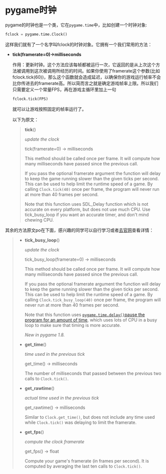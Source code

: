 # pygame时钟

pygame的时钟也是一个类，它在`pygame.time`中，比如创建一个时钟对象:

```python
fclock = pygame.time.Clock()
```

这样我们就有了一个名字叫fclock的时钟对象。它拥有一个我们常用的方法：

* **tick(framerate=0)->milliseconds**

  作用：更新时钟。这个方法应该每帧都被运行一次，它返回的是从上次这个方法被调用到这次被调用所经历的时间。如果你使用了framerate这个参数(比如fclock.tick(60))，那么这个函数就会造成延迟，以确保你的游戏运行帧率不会比你传进去的framerate高。所以简而言之就是确定游戏帧率上限。所以我们只需要定义一个常量FPS，再在游戏主循环里加上一句

  ```python
  fclock.tick(FPS)
  ```

  就可以让游戏按照固定的帧率运行了。

  以下为原文：

  > **tick**()
  >
  > *update the clock*
  >
  > tick(framerate=0) -> milliseconds
  >
  > This method should be called once per frame. It will compute how many milliseconds have passed since the previous call.
  >
  > If you pass the optional framerate argument the function will delay to keep the game running slower than the given ticks per second. This can be used to help limit the runtime speed of a game. By calling `Clock.tick(40)` once per frame, the program will never run at more than 40 frames per second.
  >
  > Note that this function uses SDL_Delay function which is not accurate on every platform, but does not use much CPU. Use tick_busy_loop if you want an accurate timer, and don't mind chewing CPU.

其余的方法原文po在下面，感兴趣的同学可以自行学习或者[去官网](http://www.pygame.org/docs/ref/time.html#pygame.time.Clock)查看详情：

> * **tick_busy_loop**()
>
>   *update the clock*
>
>   tick_busy_loop(framerate=0) -> milliseconds
>
>   This method should be called once per frame. It will compute how many milliseconds have passed since the previous call.
>
>   If you pass the optional framerate argument the function will delay to keep the game running slower than the given ticks per second. This can be used to help limit the runtime speed of a game. By calling `Clock.tick_busy_loop(40)` once per frame, the program will never run at more than 40 frames per second.
>
>   Note that this function uses [`pygame.time.delay()`pause the program for an amount of time](http://www.pygame.org/docs/ref/time.html#pygame.time.delay), which uses lots of CPU in a busy loop to make sure that timing is more accurate.
>
>   *New in pygame 1.8.*
>
> * **get_time**()
>
>   *time used in the previous tick*
>
>   get_time() -> milliseconds
>
>   The number of milliseconds that passed between the previous two calls to `Clock.tick()`.
>
> * **get_rawtime**()
>
>   *actual time used in the previous tick*
>
>   get_rawtime() -> milliseconds
>
>   Similar to `Clock.get_time()`, but does not include any time used while `Clock.tick()` was delaying to limit the framerate.
>
> * **get_fps**()
>
>   *compute the clock framerate*
>
>   get_fps() -> float
>
>   Compute your game's framerate (in frames per second). It is computed by averaging the last ten calls to `Clock.tick()`.

